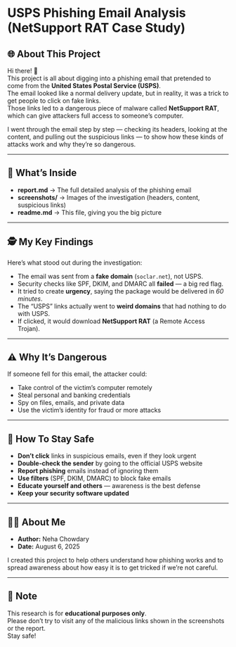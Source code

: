 # USPS Phishing Email Analysis (NetSupport RAT Case Study)

## 🌐 About This Project
Hi there! 👋  
This project is all about digging into a phishing email that pretended to come from the **United States Postal Service (USPS)**.  
The email looked like a normal delivery update, but in reality, it was a trick to get people to click on fake links.  
Those links led to a dangerous piece of malware called **NetSupport RAT**, which can give attackers full access to someone’s computer.

I went through the email step by step — checking its headers, looking at the content, and pulling out the suspicious links — to show how these kinds of attacks work and why they’re so dangerous.  

---

## 📂 What’s Inside
- **report.md** → The full detailed analysis of the phishing email  
- **screenshots/** → Images of the investigation (headers, content, suspicious links)  
- **readme.md** → This file, giving you the big picture  

---

## 🕵️ My Key Findings
Here’s what stood out during the investigation:

- The email was sent from a **fake domain** (`soclar.net`), not USPS.  
- Security checks like SPF, DKIM, and DMARC all **failed** — a big red flag.  
- It tried to create **urgency**, saying the package would be delivered in *60 minutes*.  
- The “USPS” links actually went to **weird domains** that had nothing to do with USPS.  
- If clicked, it would download **NetSupport RAT** (a Remote Access Trojan).  

---

## ⚠️ Why It’s Dangerous
If someone fell for this email, the attacker could:  
- Take control of the victim’s computer remotely  
- Steal personal and banking credentials  
- Spy on files, emails, and private data  
- Use the victim’s identity for fraud or more attacks  

---

## 🔐 How To Stay Safe
- **Don’t click** links in suspicious emails, even if they look urgent  
- **Double‑check the sender** by going to the official USPS website  
- **Report phishing** emails instead of ignoring them  
- **Use filters** (SPF, DKIM, DMARC) to block fake emails  
- **Educate yourself and others** — awareness is the best defense  
- **Keep your security software updated**  

---

## 👩‍💻 About Me
- **Author:** Neha Chowdary  
- **Date:** August 6, 2025  

I created this project to help others understand how phishing works and to spread awareness about how easy it is to get tricked if we’re not careful.  

---

## 📌 Note
This research is for **educational purposes only**.  
Please don’t try to visit any of the malicious links shown in the screenshots or the report.  
Stay safe!  
